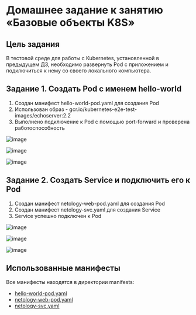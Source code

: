 # Домашнее задание к занятию «Базовые объекты K8S»

## Цель задания

В тестовой среде для работы с Kubernetes, установленной в предыдущем ДЗ, необходимо развернуть Pod с приложением и подключиться к нему со своего локального компьютера.

## Задание 1. Создать Pod с именем hello-world

1. Создан манифест hello-world-pod.yaml для создания Pod
2. Использован образ - gcr.io/kubernetes-e2e-test-images/echoserver:2.2
3. Выполнено подключение к Pod с помощью port-forward и проверена работоспособность

![image](https://github.com/temagraf/2--Basic_objects_K8S/blob/main/1%20-К%20.png)

![image](https://github.com/temagraf/2--Basic_objects_K8S/blob/main/2-К.png)

![image](https://github.com/temagraf/2--Basic_objects_K8S/blob/main/3%20-%20К.png) 



## Задание 2. Создать Service и подключить его к Pod

1. Создан манифест netology-web-pod.yaml для создания Pod
2. Создан манифест netology-svc.yaml для создания Service
3. Service успешно подключен к Pod

![image](https://github.com/temagraf/2--Basic_objects_K8S/blob/main/4-К.png)

![image](https://github.com/temagraf/2--Basic_objects_K8S/blob/main/5-К.png)

![image](https://github.com/temagraf/2--Basic_objects_K8S/blob/main/6-К.png)



## Использованные манифесты

Все манифесты находятся в директории manifests:
- [hello-world-pod.yaml](https://github.com/temagraf/2--Basic_objects_K8S/blob/main/manifests/hello-world-pod.yaml)
- [netology-web-pod.yaml](https://github.com/temagraf/2--Basic_objects_K8S/blob/main/manifests/netology-web-pod.yaml)
- [netology-svc.yaml](https://github.com/temagraf/2--Basic_objects_K8S/blob/main/manifests/netology-svc.yaml)
